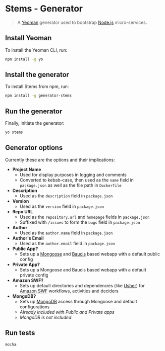 # Stems - Generator
> A [Yeoman](http://yeoman.io/) generator used to bootstrap [Node.js](https://nodejs.org/en/) micro-services. 

## Install Yeoman

To install the Yeoman CLI, run:

```bash
npm install -g yo
```

## Install the generator

To install Stems from npm, run:

```bash
npm install -g generator-stems
```

## Run the generator

Finally, initiate the generator:

```bash
yo stems
```

## Generator options

Currently these are the options and their implications:

+ **Project Name**
  + Used for display purposes in logging and comments
  + Converted to kebab-case, then used as the `name` field in `package.json` as well as the file path in `Dockerfile`
+ **Description**
  + Used as the `description` field in `package.json`
+ **Version**
  + Used as the `version` field in `package.json`
+ **Repo URL**
  + Used as the `repository.url` and `homepage` fields in `package.json`
  + Suffixed with `/issues` to form the `bugs` field in `package.json`
+ **Author**
  + Used as the `author.name` field in `package.json`
+ **Author's Email**
  + Used as the `author.email` field in `package.json`
+ **Public App?**
  + Sets up a [Mongoose](http://mongoosejs.com/docs/) and [Baucis](https://github.com/wprl/baucis) based webapp with a default public config
+ **Private App?**
  + Sets up a Mongoose and Baucis based webapp with a default private config
+ **Amazon SWF?**
  + Sets up default directories and dependencies (like [Usher](https://github.com/meltmedia/node-usher)) for [Amazon SWF](https://aws.amazon.com/swf/) workflows, activities and deciders
+ **MongoDB?**
  + Sets up [MongoDB](https://www.mongodb.org/) access through Mongoose and default configurations
  + *Already included with Public and Private apps*
  + *MongoDB is not included*

## Run tests

```bash
mocha
```
